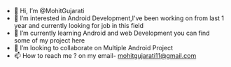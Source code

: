 - 👋 Hi, I’m @MohitGujarati
- 👀 I’m interested in Android Development,I've been working on from last 1 year and  currently  looking for job in this field
- 🌱 I’m currently learning Android and web Development you can find some of my project here
- 💞️ I’m looking to collaborate on Multiple Android Project
- 📫 How to reach me ? on my email- mohitgujarati11@gmail.com

<!---
MohitGujarati/MohitGujarati is a ✨ special ✨ repository because its `README.md` (this file) appears on your GitHub profile.
You can click the Preview link to take a look at your changes.
--->
